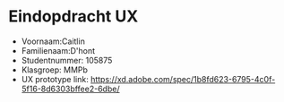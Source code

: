 # Eindopdracht UX

- Voornaam:Caitlin
- Familienaam:D'hont
- Studentnummer: 105875
- Klasgroep: MMPb
- UX prototype link: https://xd.adobe.com/spec/1b8fd623-6795-4c0f-5f16-8d6303bffee2-6dbe/
